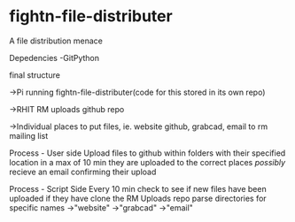 # fightn-file-distributer
A file distribution menace 

Depedencies 
-GitPython

final structure

->Pi running fightn-file-distributer(code for this stored in its own repo)

->RHIT RM uploads github repo

->Individual places to put files, ie. website github, grabcad, email to rm mailing list


Process - User side
Upload files to github within folders with their specified location
in a max of 10 min they are uploaded to the correct places
*possibly* recieve an email confirming their upload

Process - Script Side
Every 10 min check to see if new files have been uploaded 
if they have clone the RM Uploads repo
parse directories for specific names 
->"website"
->"grabcad"
->"email"
